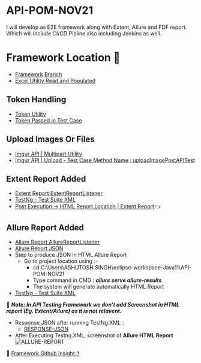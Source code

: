 # API-POM-NOV21
I will develop as E2E framework along with Extent, Allure and PDF report. Which will include CI/CD Pipline also including Jenkins as well.

# Framework Location &#x1F4D8;
- [Framework Branch](https://github.com/asingh403/API-POM-NOV21/tree/master)
- [Excel Utility Read and Populated](https://github.com/asingh403/API-POM-NOV21/blob/master/src/main/java/com/qa/api/gorest/util/ExcelUtil.java)

## Token Handling
- [Token Utility](https://github.com/asingh403/API-POM-NOV21/blob/master/src/main/java/com/qa/api/gorest/util/Token.java)
- [Token Passed in Test Case](https://github.com/asingh403/API-POM-NOV21/blob/master/src/test/java/com/qa/api/gorest/tests/GetImgurAPITest.java)

## Upload Images Or Files
- [Imgur API | Multipart Utility](https://github.com/asingh403/API-POM-NOV21/blob/master/src/main/java/com/qa/api/gorest/restclient/RestClient.java)
- [Imgur API | Upload - Test Case Method Name : uploadImagePostAPITest](https://github.com/asingh403/API-POM-NOV21/blob/master/src/test/java/com/qa/api/gorest/tests/GetImgurAPITest.java)

## Extent Report Added
- [Extent Report ExtentReportListener](https://github.com/asingh403/API-POM-NOV21/blob/master/src/main/java/com/qa/api/gorest/listeners/ExtentReportListener.java)
- [TestNg - Test Suite XML](https://github.com/asingh403/API-POM-NOV21/blob/master/src/test/resources/testrunners/testng.xml)
- [Post Execution → HTML Report Location | Extent Report](https://github.com/asingh403/API-POM-NOV21/tree/master/build)👈


## Allure Report Added
- [Allure Report AllureReportListener](https://github.com/asingh403/API-POM-NOV21/blob/master/src/main/java/com/qa/api/gorest/listeners/ExtentReportListener.java)
- [Allure Report JSON](https://github.com/asingh403/API-POM-NOV21/tree/master/allure-results)
- Step to produce JSON in HTML Allure Report
    - Go to project location using :-  
      - cd C:\Users\ASHUTOSH SINGH\eclipse-workspace-Java11\API-POM-NOV21
      - Type command in CMD : _**allure serve allure-results**_
      - The system will generate automatically HTML Report
- [TestNg - Test Suite XML](https://github.com/asingh403/API-POM-NOV21/blob/master/src/test/resources/testrunners/testng.xml)

🔺 ***Note: In API Testing Framework we don't add Screenshot in HTML report (Eg. Extent/Allure) as it is not relavent.***

- Response JSON after running TestNg.XML :
  - [RESPONSE-JSON](https://gist.github.com/asingh403/7b34f26b664b850a74983ca782c82599)
- After Executing Testng.XML, screenshot of **Allure HTML Report**
  ![ALLURE-REPORT](https://user-images.githubusercontent.com/36822064/141653551-db521629-13d6-4022-b879-c51a0a0cda70.JPG)
  
 🔴 [Framework Github Insight !!](https://github.com/asingh403/API-POM-NOV21/graphs/traffic)
